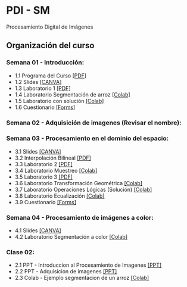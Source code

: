 # PDI - SM
Procesamiento Digital de Imágenes

## Organización del curso

### Semana 01 - Introducción:
* 1.1 Programa del Curso [[PDF]](https://github.com/sfmoram/PDI-SM/blob/main/Plan%20de%20curso%20Ima%CC%81genes%20Diagno%CC%81sticas.pdf)
* 1.2 Slides [[CANVA]](https://www.canva.com/design/DAFZzjcnpf0/i7J5X1Ota1j26-tr4Fjt1A/edit?utm_content=DAFZzjcnpf0&utm_campaign=designshare&utm_medium=link2&utm_source=sharebutton)
* 1.3 Laboratorio 1 [[PDF]](https://github.com/sfmoram/PDI-SM/blob/main/Semana%2001/Actividad__1_20232.pdf)
* 1.4 Laboratorio Segmentación de arroz [[Colab]](https://github.com/sfmoram/PDI-SM/blob/main/Semana%2001/Lab_1_PDI_Segmentaci%C3%B3n_arroz.ipynb)
* 1.5 Laboratorio con solución [[Colab]](https://github.com/sfmoram/PDI-SM/blob/main/Semana%2001/Lab_1_PDI_Segmentaci%C3%B3n_arroz_completo.ipynb)
* 1.6 Cuestionario [[Forms]](https://forms.gle/LT9fGYERvH2NpJp98)

### Semana 02 - Adquisición de imagenes (Revisar el nombre):

### Semana 03 - Procesamiento en el dominio del espacio:
* 3.1 Slides [[CANVA]](https://www.canva.com/design/DAFayV2Lxf4/TTACxfP5UlW6kvo7u_5p5A/edit?utm_content=DAFayV2Lxf4&utm_campaign=designshare&utm_medium=link2&utm_source=sharebutton)
* 3.2 Interpolación Bilineal [[PDF]](https://github.com/sfmoram/PDI-SM/blob/main/Semana%2003/EjercicioInterpolaci%C3%B3nBilineal.pdf)
* 3.3 Laboratorio 2 [[PDF]](https://github.com/sfmoram/PDI-SM/blob/main/Semana%2003/Actividad__2_20232.pdf)
* 3.4 Laboratorio Muestreo [[Colab]](https://github.com/sfmoram/PDI-SM/blob/main/Semana%2003/Lab_2_PDI_Muestreo.ipynb)
* 3.5 Laboratorio 3 [[PDF]](https://github.com/sfmoram/PDI-SM/blob/main/Semana%2003/Actividad__3_20232.pdf)
* 3.6 Laboratorio Transformación Geométrica [[Colab]](https://github.com/sfmoram/PDI-SM/blob/main/Semana%2003/Lab_3_PDI_Transformaci%C3%B3n_Geom%C3%A9trica.ipynb)
* 3.7 Laboratorio Operaciones Lógicas (Solución) [[Colab]](https://github.com/sfmoram/PDI-SM/blob/main/Semana%2003/Lab_3_Desaf%C3%ADo_Operaciones_L%C3%B3gicas.ipynb)
* 3.8 Laboratorio Ecualización [[Colab]](https://github.com/sfmoram/PDI-SM/blob/main/Semana%2003/Lab_4_PDI_Ecualizaci%C3%B3n.ipynb)
* 3.9 Cuestionario [[Forms]](https://forms.gle/3snQ7eJfRHd1rQ367)

### Semana 04 - Procesamiento de imágenes a color:
* 4.1 Slides [[CANVA]](https://www.canva.com/design/DAFbbaGv2a4/i6toDBfpf8Y8sTUvak0Yig/edit?utm_content=DAFbbaGv2a4&utm_campaign=designshare&utm_medium=link2&utm_source=sharebutton)
* 4.2 Laboratorio Segmentación a color [[Colab]](https://github.com/sfmoram/PDI-SM/blob/main/Semana%2004/Lab_5_Segmentaci%C3%B3n_Color.ipynb)

### Clase 02:
* 2.1 PPT - Introduccion al Procesamiento de Imagenes [[PPT]](https://github.com/domingomery/imagenes/blob/master/clases/Cap01_Introduccion/presentations/IMG01_Introduccion.pptx)
* 2.2 PPT - Adquisicion de imagenes [[PPT]](https://github.com/domingomery/imagenes/blob/master/clases/Cap01_Introduccion/presentations/IMG01_Adquisicion.pptx)
* 2.3 Colab - Ejemplo segmentacion de un arroz [[Colab]](https://colab.research.google.com/drive/17jwZY9fxKw3KUi_--sfYZrksfpR3_Whr?usp=sharing)
